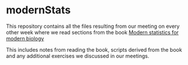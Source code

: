 # modernStats

This repository contains all the files resulting from our meeting on every other week where we read sections from the book [Modern statistics for modern biology]( https://www.huber.embl.de/msmb/ )


This includes notes from reading the book, scripts derived from the book and any additional exercises we discussed in our meetings.
